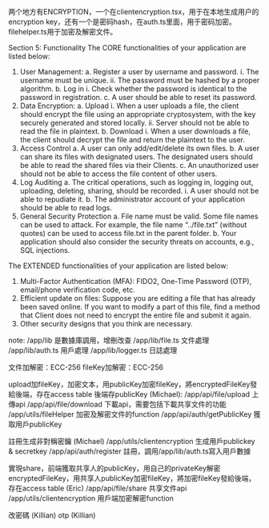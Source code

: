 两个地方有ENCRYPTION，一个在clientencryption.tsx，用于在本地生成用户的encryption key，还有一个是密码hash，在auth.ts里面，用于密码加密。
filehelper.ts用于加密及解密文件。


Section 5: Functionality
The CORE functionalities of your application are listed below:
1. User Management:
a. Register a user by username and password.
i. The username must be unique.
ii. The password must be hashed by a proper algorithm.
b. Log in
i. Check whether the password is identical to the password in
registration.
c. A user should be able to reset its password.
2. Data Encryption:
a. Upload
i. When a user uploads a file, the client should encrypt the file using
an appropriate cryptosystem, with the key securely generated and
stored locally.
ii. Server should not be able to read the file in plaintext.
b. Download
i. When a user downloads a file, the client should decrypt the file and
return the plaintext to the user.
3. Access Control
a. A user can only add/edit/delete its own files.
b. A user can share its files with designated users. The designated users should
be able to read the shared files via their Clients.
c. An unauthorized user should not be able to access the file content of other
users.
4. Log Auditing
a. The critical operations, such as logging in, logging out, uploading, deleting,
sharing, should be recorded.
i. A user should not be able to repudiate it.
b. The administrator account of your application should be able to read logs.
5. General Security Protection
a. File name must be valid. Some file names can be used to attack. For
example, the file name “../file.txt” (without quotes) can be used to access
file.txt in the parent folder.
b. Your application should also consider the security threats on accounts, e.g.,
SQL injections.


The EXTENDED functionalities of your application are listed below:
1. Multi-Factor Authentication (MFA): FIDO2, One-Time Password (OTP),
email/phone verification code, etc.
2. Efficient update on files: Suppose you are editing a file that has already been saved
online. If you want to modify a part of this file, find a method that Client does not
need to encrypt the entire file and submit it again.
3. Other security designs that you think are necessary.


note:
    /app/lib 是數據庫調用，增刪改查
    /app/lib/file.ts 文件處理
    /app/lib/auth.ts 用戶處理
    /app/lib/logger.ts 日誌處理

文件加解密：ECC-256
fileKey加解密：ECC-256

upload加fileKey，加密文本，用publicKey加密fileKey，將encryptedFileKey發給後端，存在access table
後端存publicKey (Michael):
    /app/api/file/upload 上傳api
    /app/api/file/download 下載api，需要包括下載共享文件的功能
    /app/utils/fileHelper 加密及解密文件的function
    /app/api/auth/getPublicKey 獲取用戶publicKey

註冊生成非對稱密鑰 (Michael)
    /app/utils/clientencryption 生成用戶publickey & secretkey
    /app/api/auth/register 註冊，調用/app/lib/auth.ts寫入用戶數據

實現share，前端獲取共享人的publicKey，用自己的privateKey解密encryptedFileKey，用共享人publicKey加密fileKey，將加密fileKey發給後端，存在access table (Eric)
    /app/api/file/share 共享文件api
    /app/utils/clientencryption 用戶端加密解密function    

改密碼 (Killian)
otp (Killian)